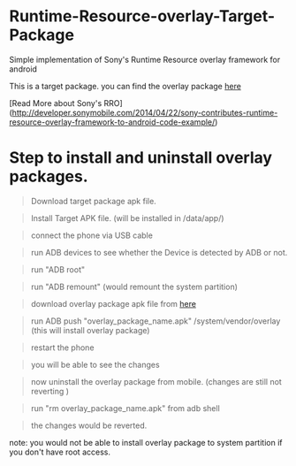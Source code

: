 # Runtime-Resource-overlay-Target-Package
Simple implementation of Sony's Runtime Resource overlay framework for android

This is a target package. you can find the overlay package [here](https://github.com/pratik98/Runtime-Resource-overlay-Overlay-Package)

[Read More about Sony's RRO] (http://developer.sonymobile.com/2014/04/22/sony-contributes-runtime-resource-overlay-framework-to-android-code-example/)


 Step to install and uninstall overlay packages.
 ====================================================================================


 > Download target package apk file.

 > Install Target APK file. (will be installed in /data/app/)

 > connect the phone via USB cable

 > run ADB devices to see whether the Device is detected by ADB or not.

 > run "ADB root"

 > run "ADB remount" (would remount the system partition)

 > download overlay package apk file from [here](https://github.com/pratik98/Runtime-Resource-overlay-Overlay-Package/blob/master/dev-world-overlay.apk)

 > run ADB push "overlay_package_name.apk" /system/vendor/overlay (this will install overlay package)

 > restart the phone

 > you will be able to see the changes

 > now uninstall the overlay package from mobile. (changes are still not reverting )

 > run "rm overlay_package_name.apk" from adb shell

 > the changes would be reverted.

note: you would not be able to install overlay package to system partition if you don't have root access.
